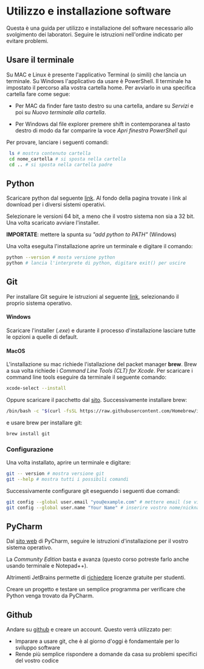 # Utilizzo e installazione software
Questa è una guida per utilizzo e installazione del software necessario allo svolgimento dei laboratori. Seguire le istruzioni nell'ordine indicato per evitare problemi.

## Usare il terminale
Su MAC e Linux è presente l'applicativo Terminal (o simili) che lancia un terminale. Su Windows l'applicativo da usare è PowerShell. Il terminale ha impostato il percorso alla vostra cartella home. Per avviarlo in una specifica cartella fare come segue:

- Per MAC da finder fare tasto destro su una cartella, andare su *Servizi* e poi su *Nuovo terminale alla cartella*.

- Per Windows dal file explorer premere shift in contemporanea al tasto destro di modo da far comparire la voce *Apri finestra PowerShell qui*

Per provare, lanciare i seguenti comandi:
``` bash
 ls # mostra contenuto cartella
 cd nome_cartella # si sposta nella cartella
 cd .. # si sposta nella cartella padre
 ```

## Python
Scaricare python dal seguente [link](https://www.python.org/downloads/release/python-3910/). Al fondo della pagina trovate i link al download per i diversi sistemi operativi.

Selezionare le versioni 64 bit, a meno che il vostro sistema non sia a 32 bit. Una volta scaricato avviare l'installer.

**IMPORTATE**: mettere la spunta su *"add python to PATH"* (Windows)

Una volta eseguita l'installazione aprire un terminale e digitare il comando:
``` bash
python --version # mosta versione python
python # lancia l'interprete di python, digitare exit() per uscire
```

## Git
Per installare Git seguire le istruzioni al seguente [link](https://git-scm.com/downloads), selezionando il proprio sistema operativo.

#### Windows
Scaricare l'installer (*.exe*) e durante il processo d'installazione lasciare tutte le opzioni a quelle di default.

#### MacOS
L'installazione su mac richiede l'istallazione del packet manager **brew**. Brew a sua volta richiede i *Command Line Tools (CLT) for Xcode*.
Per scaricare i command line tools eseguire da terminale il seguente comando:

``` bash
xcode-select --install
```
Oppure scaricare il pacchetto dal [sito](https://developer.apple.com/download/all/).
Successivamente installare brew:
``` bash
/bin/bash -c "$(curl -fsSL https://raw.githubusercontent.com/Homebrew/install/HEAD/install.sh)"
```
e usare brew per installare git:
``` bash
brew install git
```
### Configurazione

Una volta installato, aprire un terminale e digitare:
``` bash
git -- version # mostra versione git
git --help # mostra tutti i possibili comandi
```

Successivamente configurare git eseguendo i seguenti due comandi:
```bash
git config --global user.email "you@example.com" # mettere email (se vi create un account github usate quella)
git config --global user.name "Your Name" # inserire vostro nome/nickname
```

## PyCharm
Dal [sito web](https://www.jetbrains.com/pycharm/download/) di PyCharm, seguire le istruzioni d'installazione per il vostro sistema operativo. 

La *Community Edition* basta e avanza (questo corso potreste farlo anche usando terminale e Notepad++).

Altrimenti JetBrains permette di [richiedere](https://www.jetbrains.com/community/education/#students) licenze gratuite per studenti.

Creare un progetto e testare un semplice programma per verificare che Python venga trovato da PyCharm.

## Github
Andare su [github](https://github.com/) e creare un account.
Questo verrà utilizzato per:
- Imparare a usare git, che è al giorno d'oggi è fondamentale per lo sviluppo software
- Rende più semplice rispondere a domande da casa su problemi specifici del vostro codice








